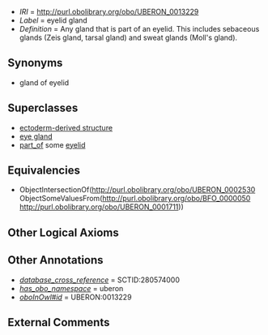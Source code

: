  * *IRI* = http://purl.obolibrary.org/obo/UBERON_0013229
 * *Label* = eyelid gland
 * *Definition* = Any gland that is part of an eyelid. This includes sebaceous glands (Zeis gland, tarsal gland) and sweat glands (Moll's gland).

## Synonyms

 * gland of eyelid

## Superclasses

 * [ectoderm-derived structure](../../UBERON/21/UBERON_0004121.md)
 * [eye gland](../../UBERON/59/UBERON_0004859.md)
 * [part_of](../../BFO/50/BFO_0000050.md) some [eyelid](../../UBERON/11/UBERON_0001711.md)

## Equivalencies

 * ObjectIntersectionOf(<http://purl.obolibrary.org/obo/UBERON_0002530> ObjectSomeValuesFrom(<http://purl.obolibrary.org/obo/BFO_0000050> <http://purl.obolibrary.org/obo/UBERON_0001711>))

## Other Logical Axioms


## Other Annotations

 * *[database_cross_reference](../../ef/oboInOwl#hasDbXref.md)* = SCTID:280574000
 * *[has_obo_namespace](../../ce/oboInOwl#hasOBONamespace.md)* = uberon
 * *[oboInOwl#id](../../id/oboInOwl#id.md)* = UBERON:0013229

## External Comments

